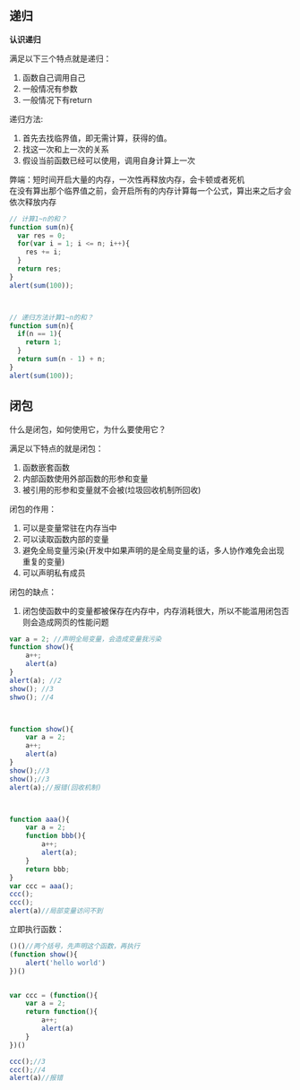 ## 递归
**认识递归**

满足以下三个特点就是递归：
1. 函数自己调用自己
2. 一般情况有参数
3. 一般情况下有return

递归方法:
  1. 首先去找临界值，即无需计算，获得的值。
  2. 找这一次和上一次的关系
  3. 假设当前函数已经可以使用，调用自身计算上一次

弊端：短时间开启大量的内存，一次性再释放内存，会卡顿或者死机<br/>
在没有算出那个临界值之前，会开启所有的内存计算每一个公式，算出来之后才会依次释放内存


```javascript
// 计算1~n的和？
function sum(n){
  var res = 0;
  for(var i = 1; i <= n; i++){
    res += i;
  }
  return res;
}
alert(sum(100));



// 递归方法计算1~n的和？
function sum(n){
  if(n == 1){
    return 1;
  }
  return sum(n - 1) + n;
}
alert(sum(100));
```

## 闭包
什么是闭包，如何使用它，为什么要使用它？

满足以下特点的就是闭包：<br/>
1. 函数嵌套函数
2. 内部函数使用外部函数的形参和变量
3. 被引用的形参和变量就不会被(垃圾回收机制所回收)

闭包的作用：<br/>
1. 可以是变量常驻在内存当中
2. 可以读取函数内部的变量
3. 避免全局变量污染(开发中如果声明的是全局变量的话，多人协作难免会出现重复的变量)
4. 可以声明私有成员

闭包的缺点：
1. 闭包使函数中的变量都被保存在内存中，内存消耗很大，所以不能滥用闭包否则会造成网页的性能问题


```javascript
var a = 2; //声明全局变量，会造成变量我污染
function show(){
    a++;
    alert(a)
}
alert(a); //2
show(); //3
shwo(); //4



function show(){
    var a = 2;
    a++;
    alert(a)
}
show();//3
show();//3
alert(a);//报错(回收机制)



function aaa(){
    var a = 2;
    function bbb(){
        a++;
        alert(a);
    }
    return bbb;
}
var ccc = aaa();
ccc();
ccc();
alert(a)//局部变量访问不到
```

立即执行函数：
```javascript
()()//两个括号，先声明这个函数，再执行
(function show(){
    alert('hello world')
})()


var ccc = (function(){
    var a = 2;
    return function(){
        a++;
        alert(a)
    } 
})()

ccc();//3
ccc();//4
alert(a)//报错
```